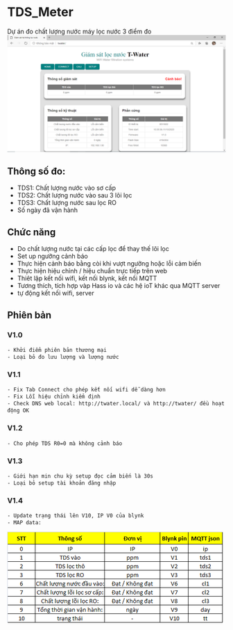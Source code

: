 # TDS_Meter
Dự án đo chất lượng nước máy lọc nước 3 điểm đo
<img src="https://github.com/Tpro4391/TDS_Meter/blob/main/Anh-3TDS.png">
## Thông số đo:
- TDS1: Chất lượng nước vào sơ cấp
- TDS2: Chất lượng nước vào sau 3 lõi lọc
- TDS3: Chất lượng nước sau lọc RO
- Số ngày đã vận hành
## Chức năng
- Do chất lượng nước tại các cấp lọc để thay thế lõi lọc
- Set up ngưỡng cảnh báo
- Thực hiện cảnh báo bằng còi khi vượt ngưỡng hoặc lỗi cảm biến
- Thực hiện hiệu chỉnh / hiệu chuẩn trực tiếp trên web
- Thiêt lập kết nối wifi, kết nối blynk, kết nối MQTT
- Tương thích, tích hợp vàp Hass io và các hệ ioT khác qua MQTT server
- tự động kết nối wifi, server
## Phiên bản
### V1.0
    - Khởi điểm phiên bản thương mại
    - Loại bỏ đo lưu lượng và lượng nước
    
### V1.1
    - Fix Tab Connect cho phép kết nối wifi dễ dàng hơn
    - Fix Lỗi hiệu chỉnh kiểm định
    - Check DNS web local: http://twater.local/ và http://twater/ đều hoạt động OK

### V1.2
    - Cho phép TDS R0=0 mà không cảnh báo
    
### V1.3
    - Giới hạn min chu kỳ setup đọc cảm biến là 30s
    - Loại bỏ setup tài khoản đăng nhập

### V1.4
    - Update trạng thái lên V10, IP V0 của blynk
    - MAP data:
  <img src="https://github.com/Tpro4391/TDS_Meter/blob/main/pin_map_V1.4.png">
